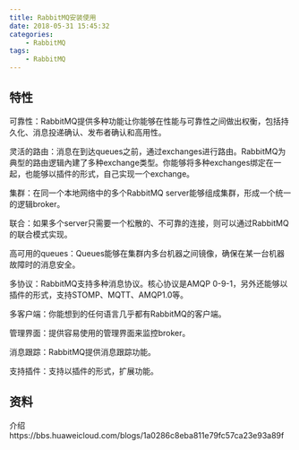 ```yaml
---
title: RabbitMQ安装使用
date: 2018-05-31 15:45:32
categories:
    - RabbitMQ
tags:
    - RabbitMQ
---
```

## 特性
可靠性：RabbitMQ提供多种功能让你能够在性能与可靠性之间做出权衡，包括持久化、消息投递确认、发布者确认和高用性。

灵活的路由：消息在到达queues之前，通过exchanges进行路由。RabbitMQ为典型的路由逻辑內建了多种exchange类型。你能够将多种exchanges绑定在一起，也能够以插件的形式，自己实现一个exchange。

集群：在同一个本地网络中的多个RabbitMQ server能够组成集群，形成一个统一的逻辑broker。

联合：如果多个server只需要一个松散的、不可靠的连接，则可以通过RabbitMQ的联合模式实现。

高可用的queues：Queues能够在集群内多台机器之间镜像，确保在某一台机器故障时的消息安全。

多协议：RabbitMQ支持多种消息协议。核心协议是AMQP 0-9-1，另外还能够以插件的形式，支持STOMP、MQTT、AMQP1.0等。

多客户端：你能想到的任何语言几乎都有RabbitMQ的客户端。

管理界面：提供容易使用的管理界面来监控broker。

消息跟踪：RabbitMQ提供消息跟踪功能。

支持插件：支持以插件的形式，扩展功能。


## 资料
介绍https://bbs.huaweicloud.com/blogs/1a0286c8eba811e79fc57ca23e93a89f